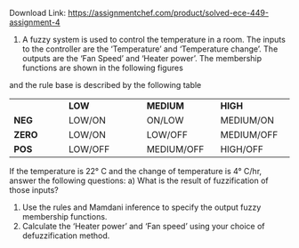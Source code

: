Download Link: https://assignmentchef.com/product/solved-ece-449-assignment-4
<br>
<ol>

 <li> A fuzzy system is used to control the temperature in a room. The inputs to the controller are the ‘Temperature’ and ‘Temperature change’. The outputs are the ‘Fan Speed’ and ‘Heater power’. The membership functions are shown in the following figures</li>

</ol>

and the rule base is described by the following table

<table width="444">

 <tbody>

  <tr>

   <td width="84"> </td>

   <td width="126"><strong>LOW </strong></td>

   <td width="117"><strong>MEDIUM </strong></td>

   <td width="117"><strong>HIGH </strong></td>

  </tr>

  <tr>

   <td width="84"><strong>NEG </strong></td>

   <td width="126">LOW/ON</td>

   <td width="117">ON/LOW</td>

   <td width="117">MEDIUM/ON</td>

  </tr>

  <tr>

   <td width="84"><strong>ZERO </strong></td>

   <td width="126">LOW/ON</td>

   <td width="117">LOW/OFF</td>

   <td width="117">MEDIUM/OFF</td>

  </tr>

  <tr>

   <td width="84"><strong>POS </strong></td>

   <td width="126">LOW/OFF</td>

   <td width="117">MEDIUM/OFF</td>

   <td width="117">HIGH/OFF</td>

  </tr>

 </tbody>

</table>




If the temperature is 22° C and the change of temperature is 4° C/hr, answer the following questions: a) What is the result of fuzzification of those inputs?

<ol>

 <li>Use the rules and Mamdani inference to specify the output fuzzy membership functions.</li>

 <li>Calculate the ‘Heater power’ and ‘Fan speed’ using your choice of defuzzification method.</li>

</ol>


